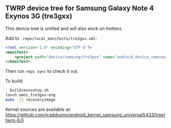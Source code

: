 ## TWRP device tree for Samsung Galaxy Note 4 Exynos 3G (tre3gxx)

This device tree is unified and will also work on treltexx.

Add to `.repo/local_manifests/tre3gxx.xml`:

```xml
<?xml version="1.0" encoding="UTF-8"?>
<manifest>
	<project path="device/samsung/tre3gxx" name="android_device_samsung_tre3gxx" remote="TeamWin" revision="android-6.0" />
</manifest>
```

Then run `repo sync` to check it out.

To build:

```sh
. build/envsetup.sh
lunch omni_tre3gxx-eng
make -j5 recoveryimage
```

Kernel sources are available at: https://github.com/jcadduono/android_kernel_samsung_universal5433/tree/twrp-6.0

